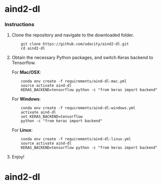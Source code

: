 # aind2-dl

### Instructions

1. Clone the repository and navigate to the downloaded folder.
	
	```	
		git clone https://github.com/udacity/aind2-dl.git
		cd aind2-dl
	```

2. Obtain the necessary Python packages, and switch Keras backend to Tensorflow.  
	
	For __Mac/OSX__:
	```
		conda env create -f requirements/aind-dl-mac.yml
		source activate aind-dl
		KERAS_BACKEND=tensorflow python -c "from keras import backend"
	```

	For __Windows__:
	```
		conda env create -f requirements/aind-dl-windows.yml
		activate aind-dl
		set KERAS_BACKEND=tensorflow
		python -c "from keras import backend"
	```

	For __Linux__:
	```
		conda env create -f requirements/aind-dl-linux.yml
		source activate aind-dl
		KERAS_BACKEND=tensorflow python -c "from keras import backend"
	```
	
3. Enjoy!
# aind2-dl
